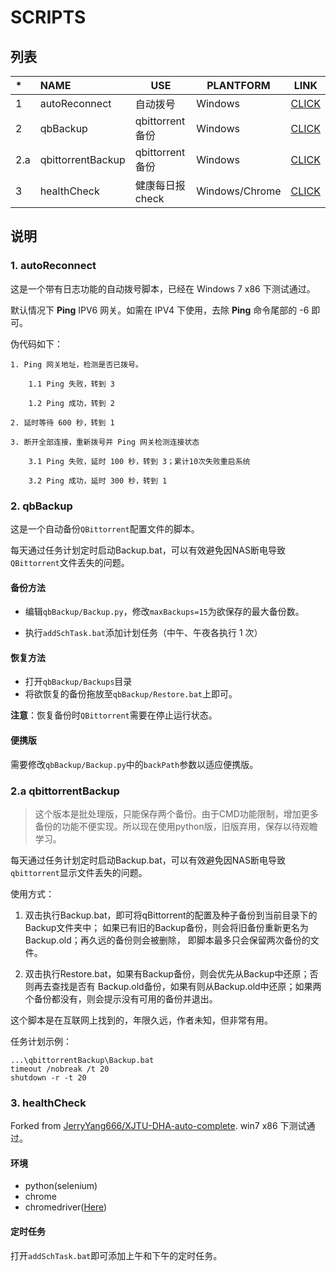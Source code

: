 # SCRIPTS

## 列表

| *    | NAME              | USE             | PLANTFORM      | LINK                                                         |
| :--- | :---------------- | --------------- | -------------- | ------------------------------------------------------------ |
| 1    | autoReconnect     | 自动拨号        | Windows        | [CLICK](https://github.com/magicwenli/scripts/tree/master/autoReconnect) |
| 2    | qbBackup          | qbittorrent备份 | Windows        | [CLICK](https://github.com/magicwenli/scripts/tree/master/qbBackup) |
| 2.a  | qbittorrentBackup | qbittorrent备份 | Windows        | [CLICK](https://github.com/magicwenli/scripts/tree/master/qbittorrentBackup) |
| 3    | healthCheck       | 健康每日报check | Windows/Chrome | [CLICK](https://github.com/magicwenli/scripts/tree/master/healthCheck) |

## 说明

### 1. autoReconnect

  这是一个带有日志功能的自动拨号脚本，已经在 Windows 7 x86 下测试通过。

  默认情况下 **Ping** IPV6 网关。如需在 IPV4 下使用，去除 **Ping** 命令尾部的 -6 即可。

  伪代码如下：

```
1. Ping 网关地址，检测是否已拨号。

	1.1 Ping 失败，转到 3

	1.2 Ping 成功，转到 2

2. 延时等待 600 秒，转到 1

3. 断开全部连接，重新拨号并 Ping 网关检测连接状态

	3.1 Ping 失败，延时 100 秒，转到 3；累计10次失败重启系统

	3.2 Ping 成功，延时 300 秒，转到 1
```

### 2. qbBackup

这是一个自动备份`QBittorrent`配置文件的脚本。

每天通过任务计划定时启动Backup.bat，可以有效避免因NAS断电导致`QBittorrent`文件丢失的问题。

#### 备份方法

- 编辑`qbBackup/Backup.py`，修改`maxBackups=15`为欲保存的最大备份数。

- 执行`addSchTask.bat`添加计划任务（中午、午夜各执行 1 次）

#### 恢复方法

- 打开`qbBackup/Backups`目录
- 将欲恢复的备份拖放至`qbBackup/Restore.bat`上即可。

**注意**：恢复备份时`QBittorrent`需要在停止运行状态。

#### 便携版

需要修改`qbBackup/Backup.py`中的`backPath`参数以适应便携版。

### 2.a qbittorrentBackup

> 这个版本是批处理版，只能保存两个备份。由于CMD功能限制，增加更多备份的功能不便实现。所以现在使用python版，旧版弃用，保存以待观瞻学习。

每天通过任务计划定时启动Backup.bat，可以有效避免因NAS断电导致`qbittorrent`显示文件丢失的问题。

使用方式：

1. 双击执行Backup.bat，即可将qBittorrent的配置及种子备份到当前目录下的Backup文件夹中；
   如果已有旧的Backup备份，则会将旧备份重新更名为Backup.old；再久远的备份则会被删除，
   即脚本最多只会保留两次备份的文件。

2. 双击执行Restore.bat，如果有Backup备份，则会优先从Backup中还原；否则再去查找是否有
   Backup.old备份，如果有则从Backup.old中还原；如果两个备份都没有，则会提示没有可用的备份并退出。

这个脚本是在互联网上找到的，年限久远，作者未知，但非常有用。

任务计划示例：

```batch
...\qbittorrentBackup\Backup.bat
timeout /nobreak /t 20
shutdown -r -t 20
```
### 3. healthCheck

Forked from [JerryYang666/XJTU-DHA-auto-complete](https://github.com/JerryYang666/XJTU-DHA-auto-complete). win7 x86 下测试通过。

#### 环境

- python(selenium)
- chrome
- chromedriver([Here](https://chromedriver.storage.googleapis.com/index.html))

#### 定时任务

打开`addSchTask.bat`即可添加上午和下午的定时任务。

